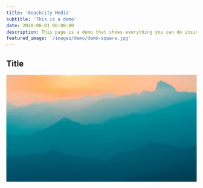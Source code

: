 ```yaml
---
title: 'BeachCity Media'
subtitle: 'This is a demo'
date: 2018-08-01 00:00:00
description: This page is a demo that shows everything you can do inside portfolio and blog posts.
featured_image: '/images/demo/demo-square.jpg'
---
```


## Title

![](/images/demo/demo-landscape.jpg)
